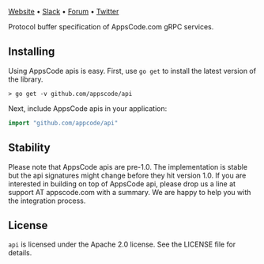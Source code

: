 [Website](https://appscode.com) • [Slack](https://slack.appscode.com) • [Forum](https://discuss.appscode.com) • [Twitter](https://twitter.com/AppsCodeHQ)

Protocol buffer specification of AppsCode.com gRPC services.

## Installing
Using AppsCode apis is easy. First, use `go get` to install the latest version of the library.

    > go get -v github.com/appscode/api

Next, include AppsCode apis in your application:

```go
import "github.com/appcode/api"
```

## Stability
Please note that AppsCode apis are pre-1.0. The implementation is stable but the api signatures might change 
before they hit version 1.0. If you are interested in building on top of AppsCode api, please drop us a line at 
support AT appscode.com with a summary. We are happy to help you with the integration process.

## License
`api` is licensed under the Apache 2.0 license. See the LICENSE file for details.
